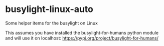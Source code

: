 # busylight-linux-auto
Some helper items for the busylight on Linux

This assumes you have installed the busylight-for-humans python module and will use it on localhost: https://pypi.org/project/busylight-for-humans/

